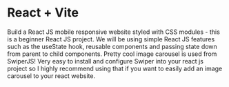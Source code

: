 # React + Vite

Build a React JS mobile responsive website styled with CSS modules - this is a beginner React JS project. We will be using simple React JS features such as the useState hook, reusable components and passing state down from parent to child components. Pretty cool image carousel is used from SwiperJS!  Very easy to install and configure Swiper into your react js project so I highly recommend using that if you want to easily add an image carousel to your react website.
